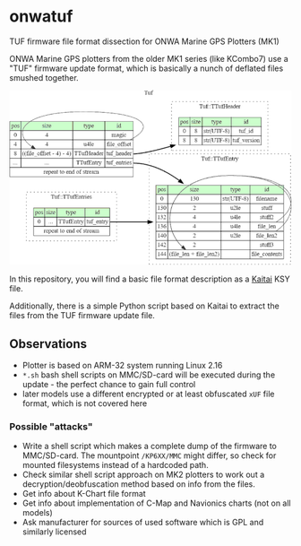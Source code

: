 # onwatuf
TUF firmware file format dissection for ONWA Marine GPS Plotters (MK1)

ONWA Marine GPS plotters from the older MK1 series (like KCombo7) use a "TUF" firmware update format, which is basically a nunch of deflated files smushed together.

![Graphviz display of TUF file format](tuf.png)

In this repository, you will find a basic file format description as a [Kaitai](https://kaitai.io) KSY file.

Additionally, there is a simple Python script based on Kaitai to extract the files from the TUF firmware update file.

## Observations
  * Plotter is based on ARM-32 system running Linux 2.16
  * `*.sh` bash shell scripts on MMC/SD-card will be executed during the update - the perfect chance to gain full control
  * later models use a different encrypted or at least obfuscated `xUF` file format, which is not covered here
  
### Possible "attacks"
 * Write a shell script which makes a complete dump of the firmware to MMC/SD-card. The mountpoint `/KP6XX/MMC` might differ, so check for mounted filesystems instead of a hardcoded path.
 * Check similar shell script approach on MK2 plotters to work out a decryption/deobfuscation method based on info from the files.
 * Get info about K-Chart file format
 * Get info about implementation of C-Map and Navionics charts (not on all models)
 * Ask manufacturer for sources of used software which is GPL and similarly licensed
